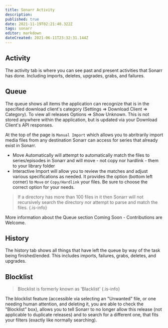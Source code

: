 ```yaml
---
title: Sonarr Activity
description: 
published: true
date: 2021-11-19T02:21:40.322Z
tags: sonarr
editor: markdown
dateCreated: 2021-06-11T23:32:31.144Z
---
```


## Activity

The activity tab is where you can see past and present activities that Sonarr has done.  Including imports, deletes, upgrades, grabs, and failures.

## Queue

The queue shows all items the application can recognize that is in the specified download client's category (Settings => Download Client => Category). To view all releases Options => Show Unknown. This is not stored anywhere within the application, but is updated via your Download Client's API responses.

At the top of the page is `Manual Import` which allows you to abritrarily import media files from any destination Sonarr can access for series that already exist in Sonarr.  
  - Move Automatically will attempt to automatically match the files to series/episodes in Sonarr and will move - not copy nor hardlink - them to your library folder
  - Interactive Import will allow you to review the matches and adjust various specifications as needed.  It provides the option (bottom left corner) to `Move` or `Copy/Hardlink` your files.  Be sure to choose the correct option for your needs.
  
  > If a directory has more than 100 files in it then Sonarr will not recursively search the directory nor attempt to parse and match the files. {.is-info}

More information about the Queue section Coming Soon - Contributions are Welcome.

## History

The history tab shows all things that have left the queue by way of the task being finished/ended.  This includes imports, failures, grabs, deletes, and upgrades.

## Blocklist

> Blocklist is formerly known as 'Blacklist' {.is-info}

The blocklist feature (accessible via selecting an "Unwanted" file, or one needing human attention, and deleting it, you are able to check the "Blocklist" box), allows you to tell Sonarr to no longer allow this release (not applicable to duplicate releases) and to search for a different one, that fits your filters (exactly like normally searching).
